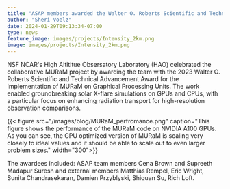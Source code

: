 ```yaml
---
title: "ASAP members awarded the Walter O. Roberts Scientific and Technical Advancement Award"
author: "Sheri Voelz"
date: 2024-01-29T09:13:34-07:00
type: news
feature_image: images/projects/Intensity_2km.png
image: images/projects/Intensity_2km.png
---
```

NSF NCAR's High Altititue Obsersatory Laboratory (HAO) celebrated the collaborative MURaM project by awarding the team with the 2023 Walter O. Roberts Scientific and Technical Advancement Award for the Implementation of MURaM on Graphical Processing Units. 
The work enabled groundbreaking solar X-flare simulations on GPUs and CPUs, with a particular focus on enhancing radiation transport for high-resolution observation comparisons.

{{< figure src="/images/blog/MURaM_perfromance.png" caption="This figure shows the performance of the MURaM code on NVIDIA A100 GPUs. As you can see, the GPU optimized version of MURaM is scaling very closely to ideal values and it should be able to scale out to even larger problem sizes." width="300">}}

The awardees included: ASAP team members Cena Brown and Supreeth Madapur Suresh and external members Matthias Rempel, Eric Wright, Sunita Chandrasekaran, Damien Przyblyski, Shiquan Su, Rich Loft.
